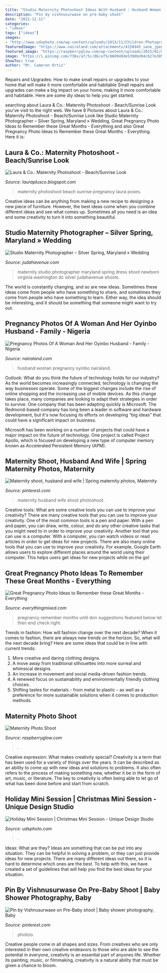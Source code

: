 ```yaml
---
title: "Studio Maternity Photoshoot Ideas With Husband : Husband Woman Pregnancy Oyinbo Nairaland"
description: "Pin by vishnusurwase on pre-baby shoot"
date: "2022-12-11"
categories:
- "ideas"
tags: ["ideas"]
images:
- "http://www.udsphoto.com/wp-content/uploads/2013/11/Children-Photography-children-kids-photographers-miami-children-south-florida-Holiday-session-christmas-happy-holidays-12-688x400.jpg"
featuredImage: "https://www.nairaland.com/attachments/4158945_sane_jpeg911b62cbce606c976fb34249ebd68ded"
featured_image: "https://raspberryglow.com/wp-content/uploads/2015/02/maternity-photo-shoot-13-682x1024.jpg"
image: "https://i.pinimg.com/736x/af/5c/86/af5c860949de5398bd94cb27e305e69b.jpg"
ShowToc: true
author: "Mr. Cameron Ortiz"
---
```



Repairs and Upgrades: How to make small repairs or upgrades to your home that will make it more comfortable and habitable
Small repairs and upgrades can make a big impact on your home, making it more comfortable and habitable. Here are some diy ideas to help you get started.

	

		
searching about Laura &amp; Co.: Maternity Photoshoot - Beach/Sunrise Look you've visit to the right web. We have 8 Pictures about Laura &amp; Co.: Maternity Photoshoot - Beach/Sunrise Look like Studio Maternity Photographer – Silver Spring, Maryland » Wedding, Great Pregnancy Photo Ideas to Remember these Great Months - Everything and also Great Pregnancy Photo Ideas to Remember these Great Months - Everything. Here it is:
		
    
## Laura &amp; Co.: Maternity Photoshoot - Beach/Sunrise Look

<img loading=lazy src="http://2.bp.blogspot.com/-krsibrsN-Gc/VfdbCRk0_WI/AAAAAAAAAxc/OOXwqlsZ1Hs/s1600/BabyMudrichMaternity-4907.jpg" onerror="this.onerror=null;this.src='https://tse1.mm.bing.net/th?id=OIP.qsZl3o76vLu8xI4QHg1aoAHaLG&amp;pid=15.1';" alt="Laura &amp; Co.: Maternity Photoshoot - Beach/Sunrise Look">

_Source: lauraplusco.blogspot.com_

>maternity photoshoot beach sunrise pregnancy laura poses. 

	

Creative ideas can be anything from making a new recipe to designing a new piece of furniture. However, the best ideas come when you combine different ideas and see what comes up. Sometimes all you need is an idea and some creativity to turn it into something beautiful.

    
## Studio Maternity Photographer – Silver Spring, Maryland » Wedding

<img loading=lazy src="http://www.judahavenue.com/wordpress/wp-content/uploads/2014/07/maternity-and-newborn-studio-washington-dc-maryland-virginia-1.jpg" onerror="this.onerror=null;this.src='https://tse1.mm.bing.net/th?id=OIP.bM0CRdZEugf7BT_UO4w1OwHaLH&amp;pid=15.1';" alt="Studio Maternity Photographer – Silver Spring, Maryland » Wedding">

_Source: judahavenue.com_

>maternity studio photographer maryland spring dress shoot newborn virginia washington dc silver judahavenue shoots. 

	

The world is constantly changing, and so are new ideas. Sometimes these ideas come from people who have something to share, and sometimes they come from people who have something to learn. Either way, the idea should be interesting, and it should be something that someone might want to try out.

    
## Pregnancy Photos Of A Woman And Her Oyinbo Husband - Family - Nigeria

<img loading=lazy src="https://www.nairaland.com/attachments/4158945_sane_jpeg911b62cbce606c976fb34249ebd68ded" onerror="this.onerror=null;this.src='https://tse2.mm.bing.net/th?id=OIP.H6vXUQt2nVi4zz7QBLCGBAHaHb&amp;pid=15.1';" alt="Pregnancy Photos Of A Woman And Her Oyinbo Husband - Family - Nigeria">

_Source: nairaland.com_

>husband woman pregnancy oyinbo nairaland. 

	

Outlook: What do you think the future of technology holds for our industry?
As the world becomes increasingly connected, technology is changing the way businesses operate. Some of the biggest changes include the rise of online shopping and the increasing use of mobile devices. As this change takes place, many companies are looking to adapt their strategies in order to survive. 
One company that has been adapting quickly is Microsoft. The Redmond-based company has long been a leader in software and hardware development, but it's now focusing its efforts on developing “big ideas” that could have a significant impact on business. 

Microsoft has been working on a number of projects that could have a major impact on the future of technology. One project is called Project Apollo, which is focused on developing a new type of computer memory known as Accelerated Persistent Memory (APM).

    
## Maternity Shoot, Husband And Wife | Spring Maternity Photos, Maternity

<img loading=lazy src="https://i.pinimg.com/736x/37/49/39/3749399676fc3bd0e50c48cefa4a4dc2--maternity-shoots-maternity-pictures.jpg" onerror="this.onerror=null;this.src='https://tse4.mm.bing.net/th?id=OIP.B1V0pomAEDbUW9mVLKMImQHaLH&amp;pid=15.1';" alt="Maternity shoot, husband and wife | Spring maternity photos, Maternity">

_Source: pinterest.com_

>maternity husband wife shoot photoshoot. 

	

Creative tools: What are some creative tools you can use to improve your creativity?
There are many creative tools that you can use to improve your creativity. One of the most common tools is a pen and paper. With a pen and paper, you can draw, write, colour, and do any other creative tasks that you might need to in order to improve your creativity. Another tool that you can use is a computer. With a computer, you can watch videos or read articles in order to get ideas for new projects. There are also many online tools that you can use to improve your creativity. For example, Google Earth allows users to explore different places around the world using their computer. This helps users get ideas for new projects while on the go!

    
## Great Pregnancy Photo Ideas To Remember These Great Months - Everything

<img loading=lazy src="http://www.everythingmixed.com/wp-content/uploads/pregnancy-photo-ideas-2.jpg" onerror="this.onerror=null;this.src='https://tse2.mm.bing.net/th?id=OIP.mr7pionPnO6X9h0ckDZl7AHaLH&amp;pid=15.1';" alt="Great Pregnancy Photo Ideas to Remember these Great Months - Everything">

_Source: everythingmixed.com_

>pregnancy remember months until don suggestions featured below let then end check right. 

	

Trends in fashion: How will fashion change over the next decade?
When it comes to fashion, there are always new trends on the horizon. So, what will the next decade bring? Here are some ideas that could be in line with current trends: 
1. More creative and daring clothing designs.
2. A move away from traditional silhouettes into more surreal and whimsical designs.
3. An increase in movement and social media-driven fashion trends.
4. A renewed focus on sustainability and environmentally friendly clothing choices. 
5. Shifting tastes for materials - from metal to plastic - as well as a preference for more sustainable solutions when it comes to production methods.

    
## Maternity Photo Shoot

<img loading=lazy src="https://raspberryglow.com/wp-content/uploads/2015/02/maternity-photo-shoot-13-682x1024.jpg" onerror="this.onerror=null;this.src='https://tse3.mm.bing.net/th?id=OIP.yBhrVeJjREmgdMdApuSfyQHaLH&amp;pid=15.1';" alt="Maternity Photo Shoot">

_Source: raspberryglow.com_

>. 

	

Creative expression: What makes creativity special?
Creativity is a term that has been used for a variety of things over the years. It can be described as an ability to come up with new ideas and solutions to problems. It also often refers to the process of making something new, whether it be in the form of art, music, or literature. The key to creativity is often being able to let go of what has been done before and start from scratch.

    
## Holiday Mini Session | Christmas Mini Session - Unique Design Studio

<img loading=lazy src="http://www.udsphoto.com/wp-content/uploads/2013/11/Children-Photography-children-kids-photographers-miami-children-south-florida-Holiday-session-christmas-happy-holidays-12-688x400.jpg" onerror="this.onerror=null;this.src='https://tse1.mm.bing.net/th?id=OIP.677NfEVoe5cq2aFIPRYvywHaET&amp;pid=15.1';" alt="Holiday Mini Session | Christmas Mini Session - Unique Design Studio">

_Source: udsphoto.com_

>. 

	

Ideas: What are they?
Ideas are something that can be put into any situation. They can be helpful in solving a problem, or they can just provide ideas for new projects. There are many different ideas out there, so it is hard to determine which ones are the best. To help with this, we have created a set of guidelines that will help you find the best ideas for your situation.

    
## Pin By Vishnusurwase On Pre-Baby Shoot | Baby Shower Photography, Baby

<img loading=lazy src="https://i.pinimg.com/736x/af/5c/86/af5c860949de5398bd94cb27e305e69b.jpg" onerror="this.onerror=null;this.src='https://tse4.mm.bing.net/th?id=OIP.whlgl1yBofiq_MeszOp9KgAAAA&amp;pid=15.1';" alt="Pin by Vishnusurwase on Pre-Baby shoot | Baby shower photography, Baby">

_Source: pinterest.com_

>photizo. 

	

Creative people come in all shapes and sizes. From creatives who are only interested in their own creative endeavors to those who are able to see the potential in everyone, creativity is an essential part of anyones life. Whether its painting, music, or filmmaking, creativity is a natural ability that must be given a chance to bloom.

